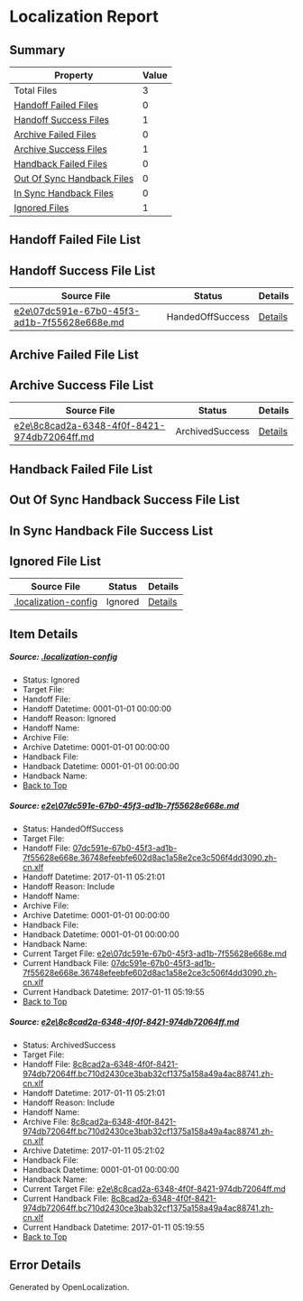 # <a name='report-top'></a> Localization Report

## Summary
 Property | Value 
 -------- | ----- 
 Total Files | 3
[ Handoff Failed Files ](#handoff-failed-list)| 0
[ Handoff Success Files ](#handoff-success-list)| 1
[ Archive Failed Files ](#archive-failed-list)| 0
[ Archive Success Files ](#archive-success-list)| 1
[ Handback Failed Files ](#handback-failed-list)| 0
[ Out Of Sync Handback Files ](#outofsync-handback-success-list)| 0
[ In Sync Handback Files ](#insync-handback-success-list)| 0
[ Ignored Files ](#ignored-list)| 1

## <a name='handoff-failed-list'></a> Handoff Failed File List

## <a name='handoff-success-list'></a> Handoff Success File List
 Source File | Status | Details 
 ----------- | ------ | ------- 
 [e2e\07dc591e-67b0-45f3-ad1b-7f55628e668e.md](https://github.com/OpenLocalizationTestOrg/ol-test0/blob/4e62f46bf8675926f84b7f925d99521fd9b392a0/e2e/07dc591e-67b0-45f3-ad1b-7f55628e668e.md) | HandedOffSuccess | [Details](#e065a2e96a487acfea3e654f58a218aa8410530d1)

## <a name='archive-failed-list'></a> Archive Failed File List

## <a name='archive-success-list'></a> Archive Success File List
 Source File | Status | Details 
 ----------- | ------ | ------- 
 [e2e\8c8cad2a-6348-4f0f-8421-974db72064ff.md](https://github.com/OpenLocalizationTestOrg/ol-test0/blob/4e62f46bf8675926f84b7f925d99521fd9b392a0/e2e/8c8cad2a-6348-4f0f-8421-974db72064ff.md) | ArchivedSuccess | [Details](#d272565e2248efed5ff2c76e3ee4c1bb92279de92)

## <a name='handback-failed-list'></a> Handback Failed File List

## <a name='outofsync-handback-success-list'></a> Out Of Sync Handback Success File List

## <a name='insync-handback-success-list'></a> In Sync Handback File Success List

## <a name='ignored-list'></a> Ignored File List
 Source File | Status | Details 
 ----------- | ------ | ------- 
 [.localization-config](https://github.com/OpenLocalizationTestOrg/ol-test0/blob/4e62f46bf8675926f84b7f925d99521fd9b392a0/.localization-config) | Ignored | [Details](#cb0632cf59c1387fc1742bfb9fa3c47f87e2e5c90)

## Item Details
##### <a name='cb0632cf59c1387fc1742bfb9fa3c47f87e2e5c90'></a> Source: [.localization-config](https://github.com/OpenLocalizationTestOrg/ol-test0/blob/4e62f46bf8675926f84b7f925d99521fd9b392a0/.localization-config)
* Status: Ignored
* Target File: 
* Handoff File: 
* Handoff Datetime: 0001-01-01 00:00:00
* Handoff Reason: Ignored
* Handoff Name: 
* Archive File: 
* Archive Datetime: 0001-01-01 00:00:00
* Handback File: 
* Handback Datetime: 0001-01-01 00:00:00
* Handback Name: 
* [Back to Top](#report-top)

##### <a name='e065a2e96a487acfea3e654f58a218aa8410530d1'></a> Source: [e2e\07dc591e-67b0-45f3-ad1b-7f55628e668e.md](https://github.com/OpenLocalizationTestOrg/ol-test0/blob/4e62f46bf8675926f84b7f925d99521fd9b392a0/e2e/07dc591e-67b0-45f3-ad1b-7f55628e668e.md)
* Status: HandedOffSuccess
* Target File: 
* Handoff File: [07dc591e-67b0-45f3-ad1b-7f55628e668e.36748efeebfe602d8ac1a58e2ce3c506f4dd3090.zh-cn.xlf](https://github.com/OpenLocalizationTestOrg/ol-test0-handoff/blob/a5b2e0f040b5025a20c1659a927a0a0e839b19ed/ol-handoff/OpenLocalizationTestOrg/ol-test0-zhcn/shujia/ht/07dc591e-67b0-45f3-ad1b-7f55628e668e.36748efeebfe602d8ac1a58e2ce3c506f4dd3090.zh-cn.xlf)
* Handoff Datetime: 2017-01-11 05:21:01
* Handoff Reason: Include
* Handoff Name: 
* Archive File: 
* Archive Datetime: 0001-01-01 00:00:00
* Handback File: 
* Handback Datetime: 0001-01-01 00:00:00
* Handback Name: 
* Current Target File: [e2e\07dc591e-67b0-45f3-ad1b-7f55628e668e.md](https://github.com/OpenLocalizationTestOrg/ol-test0-zhcn/blob/90bd64a829d78a8e0dd1e39d93e98c5d9fffc3cf/e2e/07dc591e-67b0-45f3-ad1b-7f55628e668e.md)
* Current Handback File: [07dc591e-67b0-45f3-ad1b-7f55628e668e.36748efeebfe602d8ac1a58e2ce3c506f4dd3090.zh-cn.xlf](https://github.com/OpenLocalizationTestOrg/ol-test0-handback/blob/2a6b3d21f055fa499ab8fe5110d88cea255562cb/ol-handback/OpenLocalizationTestOrg/ol-test0-zhcn/shujia/ht/07dc591e-67b0-45f3-ad1b-7f55628e668e.36748efeebfe602d8ac1a58e2ce3c506f4dd3090.zh-cn.xlf)
* Current Handback Datetime: 2017-01-11 05:19:55
* [Back to Top](#report-top)

##### <a name='d272565e2248efed5ff2c76e3ee4c1bb92279de92'></a> Source: [e2e\8c8cad2a-6348-4f0f-8421-974db72064ff.md](https://github.com/OpenLocalizationTestOrg/ol-test0/blob/4e62f46bf8675926f84b7f925d99521fd9b392a0/e2e/8c8cad2a-6348-4f0f-8421-974db72064ff.md)
* Status: ArchivedSuccess
* Target File: 
* Handoff File: [8c8cad2a-6348-4f0f-8421-974db72064ff.bc710d2430ce3bab32cf1375a158a49a4ac88741.zh-cn.xlf](https://github.com/OpenLocalizationTestOrg/ol-test0-handoff/blob/a5b2e0f040b5025a20c1659a927a0a0e839b19ed/ol-handoff/OpenLocalizationTestOrg/ol-test0-zhcn/shujia/ht/8c8cad2a-6348-4f0f-8421-974db72064ff.bc710d2430ce3bab32cf1375a158a49a4ac88741.zh-cn.xlf)
* Handoff Datetime: 2017-01-11 05:21:01
* Handoff Reason: Include
* Handoff Name: 
* Archive File: [8c8cad2a-6348-4f0f-8421-974db72064ff.bc710d2430ce3bab32cf1375a158a49a4ac88741.zh-cn.xlf](https://github.com/OpenLocalizationTestOrg/ol-test0-handoff/blob/8040cdb1ae905f1dfef2a87ba348b46b6a30bf58/ol-archive/OpenLocalizationTestOrg/ol-test0-zhcn/shujia/ht/8c8cad2a-6348-4f0f-8421-974db72064ff.bc710d2430ce3bab32cf1375a158a49a4ac88741.zh-cn.xlf)
* Archive Datetime: 2017-01-11 05:21:02
* Handback File: 
* Handback Datetime: 0001-01-01 00:00:00
* Handback Name: 
* Current Target File: [e2e\8c8cad2a-6348-4f0f-8421-974db72064ff.md](https://github.com/OpenLocalizationTestOrg/ol-test0-zhcn/blob/90bd64a829d78a8e0dd1e39d93e98c5d9fffc3cf/e2e/8c8cad2a-6348-4f0f-8421-974db72064ff.md)
* Current Handback File: [8c8cad2a-6348-4f0f-8421-974db72064ff.bc710d2430ce3bab32cf1375a158a49a4ac88741.zh-cn.xlf](https://github.com/OpenLocalizationTestOrg/ol-test0-handback/blob/2a6b3d21f055fa499ab8fe5110d88cea255562cb/ol-handback/OpenLocalizationTestOrg/ol-test0-zhcn/shujia/ht/8c8cad2a-6348-4f0f-8421-974db72064ff.bc710d2430ce3bab32cf1375a158a49a4ac88741.zh-cn.xlf)
* Current Handback Datetime: 2017-01-11 05:19:55
* [Back to Top](#report-top)


## Error Details

Generated by OpenLocalization.
